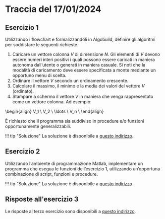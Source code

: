 # Traccia del 17/01/2024

## Esercizio 1

Utilizzando i flowchart e formalizzandoli in Algobuild, definire gli algoritmi per soddisfare le seguenti richieste.
1. Caricare un vettore colonna $V$ di dimensione $N$. Gli elementi di $V$ devono essere numeri interi positivi i quali possono essere caricati in maniera autonoma dall’utente o generati in maniera casuale. Si noti che la modalità di caricamento deve essere specificata a monte mediante un opportuno menu di scelta.
2. Ordinare il vettore $V$ secondo un ordinamento crescente.
3. Calcolare il massimo, il minimo e la media dei valori del vettore $V$ (ordinato).
4. Stampare a schermo il vettore $V$ in maniera che venga rappresentato come un vettore colonna. Ad esempio:

\begin{align}
V_1 \\
V_2 \\
\ldots \\
V_n \\
\end{align}


È richiesto che il programma sia suddiviso in procedure e/o funzioni opportunamente generalizzabili.

!!! tip "Soluzione"
    La soluzione è disponibile a [questo indirizzo](./exercise_1.md).

## Esercizio 2

Utilizzando l’ambiente di programmazione Matlab, implementare un programma che esegua le funzioni dell’esercizio 1, utilizzando un’opportuna combinazione di script, funzioni e procedure.

!!! tip "Soluzione"
    La soluzione è disponibile a [questo indirizzo](./exercise_2.md)

## Risposte all'esercizio 3

Le risposte al terzo esercizio sono disponibili a [questo indirizzo](exercise_3.md).
